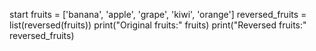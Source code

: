 start
fruits = ['banana', 'apple', 'grape', 'kiwi', 'orange']
reversed_fruits = list(reversed(fruits))
print("Original fruits:" fruits)
print("Reversed fruits:" reversed_fruits)